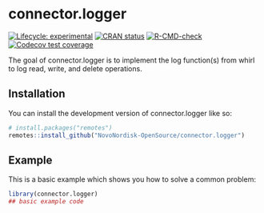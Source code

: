 
<!-- README.md is generated from README.Rmd. Please edit that file -->

# connector.logger

<!-- badges: start -->

[![Lifecycle:
experimental](https://img.shields.io/badge/lifecycle-experimental-orange.svg)](https://lifecycle.r-lib.org/articles/stages.html#experimental)
[![CRAN
status](https://www.r-pkg.org/badges/version/connector.logger)](https://CRAN.R-project.org/package=connector.logger)
[![R-CMD-check](https://github.com/NovoNordisk-OpenSource/connector.logger/actions/workflows/R-CMD-check.yaml/badge.svg)](https://github.com/NovoNordisk-OpenSource/connector.logger/actions/workflows/R-CMD-check.yaml)
[![Codecov test
coverage](https://codecov.io/gh/NovoNordisk-OpenSource/connector.logger/graph/badge.svg)](https://app.codecov.io/gh/NovoNordisk-OpenSource/connector.logger)
<!-- badges: end -->

The goal of connector.logger is to implement the log function(s) from
whirl to log read, write, and delete operations.

## Installation

You can install the development version of connector.logger like so:

``` r
# install.packages("remotes")
remotes::install_github("NovoNordisk-OpenSource/connector.logger")
```

## Example

This is a basic example which shows you how to solve a common problem:

``` r
library(connector.logger)
## basic example code
```
